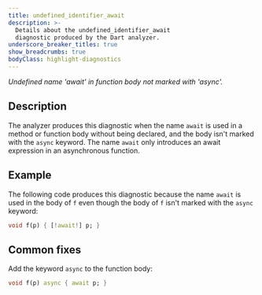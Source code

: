```yaml
---
title: undefined_identifier_await
description: >-
  Details about the undefined_identifier_await
  diagnostic produced by the Dart analyzer.
underscore_breaker_titles: true
show_breadcrumbs: true
bodyClass: highlight-diagnostics
---
```


_Undefined name 'await' in function body not marked with 'async'._

## Description

The analyzer produces this diagnostic when the name `await` is used in a
method or function body without being declared, and the body isn't marked
with the `async` keyword. The name `await` only introduces an await
expression in an asynchronous function.

## Example

The following code produces this diagnostic because the name `await` is
used in the body of `f` even though the body of `f` isn't marked with the
`async` keyword:

```dart
void f(p) { [!await!] p; }
```

## Common fixes

Add the keyword `async` to the function body:

```dart
void f(p) async { await p; }
```

